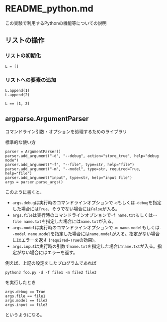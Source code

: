 # README_python.md
この実験で利用するPythonの機能等についての説明

## リストの操作
### リストの初期化
```
L = []
```

### リストへの要素の追加
```
L.append(1)
L.append(2)

L == [1, 2]
```

## argparse.ArgumentParser
コマンドライン引数・オプションを処理するためのライブラリ

標準的な使い方
```
parser = ArgumentParser()
parser.add_argument("-d", "--debug", action="store_true", help="debug mode")
parser.add_argument("-f", "--file", type=str, help="file")
parser.add_argument("-m", "--model", type=str, required=True, help="file")
parser.add_argument("input", type=str, help="input file")
args = parser.parse_args()
```
このように書くと、
- `args.debug`は実行時のコマンドラインオプションで`-d`もしくは`-debug`を指定した場合には`True`、そうでない場合には`False`が入る。
- `args.file`は実行時のコマンドラインオプションで`-f name.txt`もしくは`--file name.txt`を指定した場合には`name.txt`が入る。
- `args.model`は実行時のコマンドラインオプションで`-m name.model`もしくは`--model name.model`を指定した場合には`name.model`が入る。指定がない場合にはエラーを返す (`required=True`の効果)。
- `args.input`は実行時の引数で`name.txt`を指定した場合に`name.txt`が入る。指定がない場合にはエラーを返す。

例えば、上記の設定をしたプログラムであれば
```
python3 foo.py -d -f file1 -m file2 file3
```
を実行したとき
```
args.debug == True
args.file == file1
args.model == file2
args.input == file3
```
というようになる。
